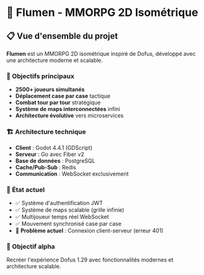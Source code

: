 # 🌊 Flumen - MMORPG 2D Isométrique

## 📋 Vue d'ensemble du projet

**Flumen** est un MMORPG 2D isométrique inspiré de Dofus, développé avec une architecture moderne et scalable.

### 🎯 Objectifs principaux
- **2500+ joueurs simultanés**
- **Déplacement case par case** tactique
- **Combat tour par tour** stratégique  
- **Système de maps interconnectées** infini
- **Architecture évolutive** vers microservices

### 🏗️ Architecture technique
- **Client** : Godot 4.4.1 (GDScript)
- **Serveur** : Go avec Fiber v2
- **Base de données** : PostgreSQL
- **Cache/Pub-Sub** : Redis
- **Communication** : WebSocket exclusivement

### 🚀 État actuel
- ✅ Système d'authentification JWT
- ✅ Système de maps scalable (grille infinie)
- ✅ Multijoueur temps réel WebSocket
- ✅ Mouvement synchronisé case par case
- 🔧 **Problème actuel** : Connexion client-serveur (erreur 401)

### 🎯 Objectif alpha
Recréer l'expérience Dofus 1.29 avec fonctionnalités modernes et architecture scalable.
